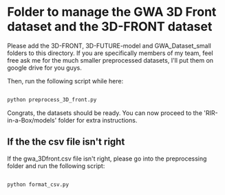 # Folder to manage the GWA 3D Front dataset and the 3D-FRONT dataset

Please add the 3D-FRONT, 3D-FUTURE-model and GWA_Dataset_small folders to this directory.
If you are specifically members of my team, feel free ask me for the much smaller preprocessed datasets, I'll put them on google drive for you guys.

Then, run the following script while here:

```bash

python preprocess_3D_front.py

```

Congrats, the datasets should be ready.
You can now proceed to the 'RIR-in-a-Box/models' folder for extra instructions.

## If the the csv file isn't right

If the gwa_3Dfront.csv file isn't right, please go into the preprocessing folder and run the following script:

```bash

python format_csv.py

```
